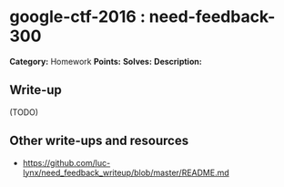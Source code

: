 # google-ctf-2016 : need-feedback-300

**Category:** Homework
**Points:** 
**Solves:** 
**Description:**



## Write-up

(TODO)

## Other write-ups and resources

* <https://github.com/luc-lynx/need_feedback_writeup/blob/master/README.md>
